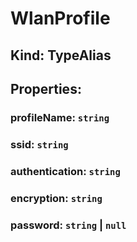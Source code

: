 # **WlanProfile**

## **Kind: TypeAlias**

## **Properties**:

### profileName: `string`

### ssid: `string`

### authentication: `string`

### encryption: `string`

### password: `string` | `null`
